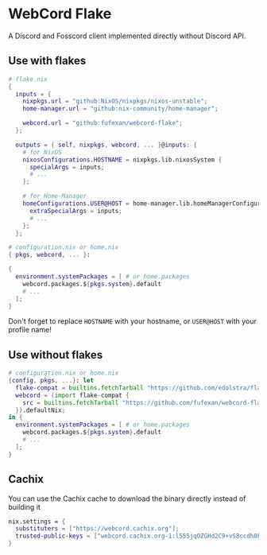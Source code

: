 # WebCord Flake

A Discord and Fosscord client implemented directly without Discord API.

## Use with flakes

```nix
# flake.nix
{
  inputs = {
    nixpkgs.url = "github:NixOS/nixpkgs/nixos-unstable";
    home-manager.url = "github:nix-community/home-manager";

    webcord.url = "github:fufexan/webcord-flake";
  };

  outputs = { self, nixpkgs, webcord, ... }@inputs: {
    # for NixOS
    nixosConfigurations.HOSTNAME = nixpkgs.lib.nixosSystem {
      specialArgs = inputs;
      # ...
    };

    # for Home-Manager
    homeConfigurations.USER@HOST = home-manager.lib.homeManagerConfiguration {
      extraSpecialArgs = inputs;
      # ...
    };
  };
```

```nix
# configuration.nix or home.nix
{ pkgs, webcord, ... }:

{
  environment.systemPackages = [ # or home.packages
    webcord.packages.${pkgs.system}.default
    # ...
  ];
}
```

Don't forget to replace `HOSTNAME` with your hostname, or `USER@HOST` with your profile name!

## Use without flakes

```nix
# configuration.nix or home.nix
{config, pkgs, ...}: let
  flake-compat = builtins.fetchTarball "https://github.com/edolstra/flake-compat/archive/master.tar.gz";
  webcord = (import flake-compat {
    src = builtins.fetchTarball "https://github.com/fufexan/webcord-flake/archive/master.tar.gz";
  }).defaultNix;
in {
  environment.systemPackages = [ # or home.packages
    webcord.packages.${pkgs.system}.default
    # ...
  ];
}
```

## Cachix

You can use the Cachix cache to download the binary directly instead of building it
```nix
nix.settings = {
  substituters = ["https://webcord.cachix.org"];
  trusted-public-keys = ["webcord.cachix.org-1:l555jqOZGHd2C9+vS8ccdh8FhqnGe8L78QrHNn+EFEs="];
}
```
